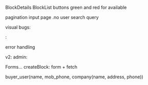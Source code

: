 BlockDetails
BlockList buttons
green and red for available

pagination input page .no
user search query

visual bugs:

:

error handling

v2:
admin:

Forms...
createBlock: form + fetch

buyer_user(name, mob_phone, company(name, address, phone))